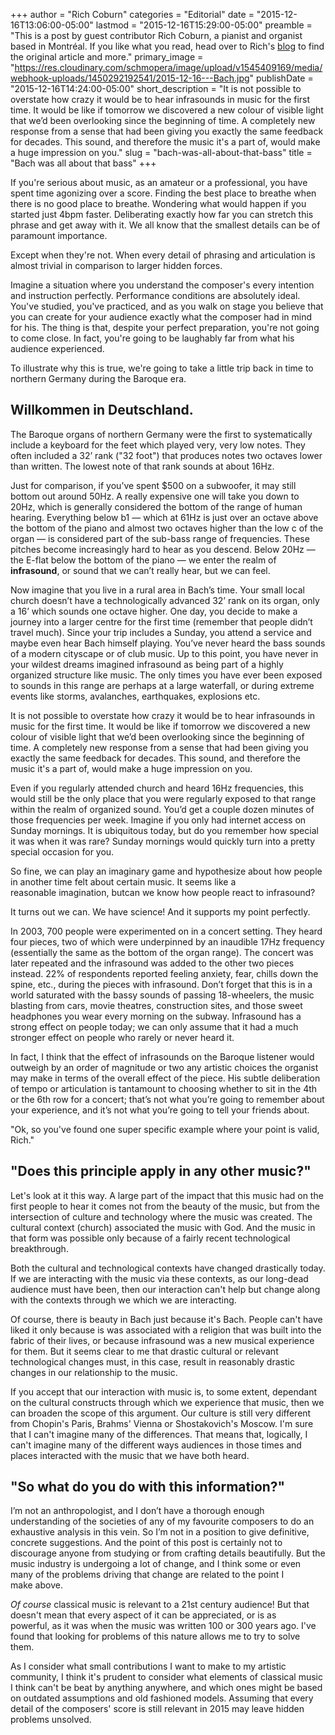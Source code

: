 +++
author = "Rich Coburn"
categories = "Editorial"
date = "2015-12-16T13:06:00-05:00"
lastmod = "2015-12-16T15:29:00-05:00"
preamble = "This is a post by guest contributor Rich Coburn, a pianist and organist based in Montréal. If you like what you read, head over to Rich's [blog](http://www.richcoburn.com/blog/) to find the original article and more."
primary_image = "https://res.cloudinary.com/schmopera/image/upload/v1545409169/media/webhook-uploads/1450292192541/2015-12-16---Bach.jpg"
publishDate = "2015-12-16T14:24:00-05:00"
short_description = "It is not possible to overstate how crazy it would be to hear infrasounds in music for the first time. It would be like if tomorrow we discovered a new colour of visible light that we’d been overlooking since the beginning of time. A completely new response from a sense that had been giving you exactly the same feedback for decades. This sound, and therefore the music it&#039;s a part of, would make a huge impression on you."
slug = "bach-was-all-about-that-bass"
title = "Bach was all about that bass"
+++

If you're serious about music, as an amateur or a professional, you have spent time agonizing over a score. Finding the best place to breathe when there is no good place to breathe. Wondering what would happen if you started just 4bpm faster. Deliberating exactly how far you can stretch this phrase and get away with it. We all know that the smallest details can be of paramount importance.

Except when they're not. When every detail of phrasing and articulation is almost trivial in comparison to larger hidden forces.

Imagine a situation where you understand the composer's every intention and instruction perfectly. Performance conditions are absolutely ideal. You've studied, you've practiced, and as you walk on stage you believe that you can create for your audience exactly what the composer had in mind for his. The thing is that, despite your perfect preparation, you're not going to come close. In fact, you're going to be laughably far from what his audience experienced.

To illustrate why this is true, we're going to take a little trip back in time to northern Germany during the Baroque era.

## Willkommen in Deutschland.

The Baroque organs of northern Germany were the first to systematically include a keyboard for the feet which played very, very low notes. They often included a 32’ rank ("32 foot") that produces notes two octaves lower than written. The lowest note of that rank sounds at about 16Hz.

Just for comparison, if you’ve spent $500 on a subwoofer, it may still bottom out around 50Hz. A really expensive one will take you down to 20Hz, which is generally considered the bottom of the range of human hearing. Everything below b1 — which at 61Hz is just over an octave above the bottom of the piano and almost two octaves higher than the low c of the organ — is considered part of the sub-bass range of frequencies. These pitches become increasingly hard to hear as you descend. Below 20Hz — the E-flat below the bottom of the piano — we enter the realm of **infrasound**, or sound that we can’t really hear, but we can feel.

Now imagine that you live in a rural area in Bach’s time. Your small local church doesn’t have a technologically advanced 32’ rank on its organ, only a 16’ which sounds one octave higher. One day, you decide to make a journey into a larger centre for the first time (remember that people didn’t travel much). Since your trip includes a Sunday, you attend a service and maybe even hear Bach himself playing. You’ve never heard the bass sounds of a modern cityscape or of club music. Up to this point, you have never in your wildest dreams imagined infrasound as being part of a highly organized structure like music. The only times you have ever been exposed to sounds in this range are perhaps at a large waterfall, or during extreme events like storms, avalanches, earthquakes, explosions etc.

It is not possible to overstate how crazy it would be to hear infrasounds in music for the first time. It would be like if tomorrow we discovered a new colour of visible light that we’d been overlooking since the beginning of time. A completely new response from a sense that had been giving you exactly the same feedback for decades. This sound, and therefore the music it's a part of, would make a huge impression on you.

Even if you regularly attended church and heard 16Hz frequencies, this would still be the only place that you were regularly exposed to that range within the realm of organized sound. You’d get a couple dozen minutes of those frequencies per week. Imagine if you only had internet access on Sunday mornings. It is ubiquitous today, but do you remember how special it was when it was rare? Sunday mornings would quickly turn into a pretty special occasion for you. 

So fine, we can play an imaginary game and hypothesize about how people in another time felt about certain music. It seems like a reasonable imagination, butcan we know how people react to infrasound? 

It turns out we can. We have science! And it supports my point perfectly. 

In 2003, 700 people were experimented on in a concert setting. They heard four pieces, two of which were underpinned by an inaudible 17Hz frequency (essentially the same as the bottom of the organ range). The concert was later repeated and the infrasound was added to the other two pieces instead. 22% of respondents reported feeling anxiety, fear, chills down the spine, etc., during the pieces with infrasound. Don’t forget that this is in a world saturated with the bassy sounds of passing 18-wheelers, the music blasting from cars, movie theatres, construction sites, and those sweet headphones you wear every morning on the subway. Infrasound has a strong effect on people today; we can only assume that it had a much stronger effect on people who rarely or never heard it. 

In fact, I think that the effect of infrasounds on the Baroque listener would outweigh by an order of magnitude or two any artistic choices the organist may make in terms of the overall effect of the piece. His subtle deliberation of tempo or 
articulation is tantamount to choosing whether to sit in the 4th or the 6th row for a concert; that’s not what you’re going to remember about your experience, and it’s not what you’re going to tell your friends about.

"Ok, so you've found one super specific example where your point is valid, Rich."

## "Does this principle apply in any other music?"

Let's look at it this way. A large part of the impact that this music had on the first people to hear it comes not from the beauty of the music, but from the intersection of culture and technology where the music was created. The cultural context (church) associated the music with God. And the music in that form was possible only because of a fairly recent technological breakthrough. 

Both the cultural and technological contexts have changed drastically today. If we are interacting with the music via these contexts, as our long-dead audience must have been, then our interaction can't help but change along with the contexts through we which we are interacting. 

Of course, there is beauty in Bach just because it's Bach. People can't have liked it only because is was associated with a religion that was built into the fabric of their lives, or because infrasound was a new musical experience for them. But it seems clear to me that drastic cultural or relevant technological changes must, in this case, result in reasonably drastic changes in our relationship to the music.

If you accept that our interaction with music is, to some extent, dependant on the cultural constructs through which we experience that music, then we can broaden the scope of this argument. Our culture is still very different from Chopin's Paris, Brahms' Vienna or Shostakovich's Moscow. I'm sure that I can't imagine many of the differences. That means that, logically, I can't imagine many of the different ways audiences in those times and places interacted with the music that we have both heard. 

## "So what do you do with this information?"

I’m not an anthropologist, and I don’t have a thorough enough understanding of the societies of any of my favourite composers to do an exhaustive analysis in this vein. So I’m not in a position to give definitive, concrete suggestions. And the point of this post is certainly not to discourage anyone from studying or from crafting details beautifully. But the music industry is undergoing a lot of change, and I think some or even many of the problems driving that change are related to the point I make above. 

*Of course* classical music is relevant to a 21st century audience! But that doesn't mean that every aspect of it can be appreciated, or is as powerful, as it was when the music was written 100 or 300 years ago. I've found that looking for problems of this nature allows me to try to solve them.

As I consider what small contributions I want to make to my artistic community, I think it's prudent to consider what elements of classical music I think can't be beat by anything anywhere, and which ones might be based on outdated assumptions and old fashioned models. Assuming that every detail of the composers' score is still relevant in 2015 may leave hidden problems unsolved.
